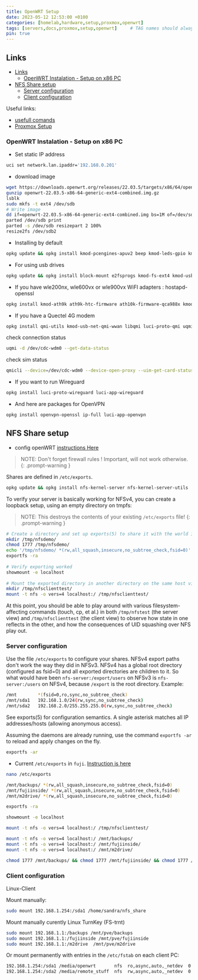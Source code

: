 ```yaml
---
title: OpenWRT Setup
date: 2023-05-12 12:53:00 +0100
categories: [homelab,hardware,setup,proxmox,openwrt]
tags: [servers,docs,proxmox,setup,openwrt]     # TAG names should always be lowercase
pin: true
---
```


## Links

- [Links](#links)
  - [OpenWRT Instalation - Setup on x86 PC](#openwrt-instalation---setup-on-x86-pc)
- [NFS Share setup](#nfs-share-setup)
  - [Server configuration](#server-configuration)
  - [Client configuration](#client-configuration)

Useful links:

- [usefull comands](https://www.youtube.com/watch?v=lZjMxdBPH7M&t=917s)
- [Proxmox Setup](https://www.youtube.com/watch?v=GoZaMgEgrHw)

### OpenWRT Instalation - Setup on x86 PC

- Set static IP address

```bash
uci set network.lan.ipaddr='192.168.0.201'
```

- download image

```bash
wget https://downloads.openwrt.org/releases/22.03.5/targets/x86/64/openwrt-22.03.5-x86-64-generic-ext4-combined.img.gz
gunzip openwrt-22.03.5-x86-64-generic-ext4-combined.img.gz
lsblk
sudo mkfs -t ext4 /dev/sdb
# Write image
dd if=openwrt-22.03.5-x86-64-generic-ext4-combined.img bs=1M of=/dev/sdb
parted /dev/sdb print
parted -s /dev/sdb resizepart 2 100%
resize2fs /dev/sdb2
```

- Installing by default

```bash
opkg update && opkg install kmod-pcengines-apuv2 beep kmod-leds-gpio kmod-crypto-hw-ccp kmod-usb-core kmod-usb-ohci kmod-usb2 kmod-usb3 kmod-sound-core kmod-pcspkr amd64-microcode flashrom irqbalance fstrim usbutils curl luci-app-advanced-reboot
```

- For using usb drives

```bash
opkg update && opkg install block-mount e2fsprogs kmod-fs-ext4 kmod-usb-storage kmod-usb2 kmod-usb3 hdparm luci-app-hd-idle gdisk libblkid nfs-kernel-server nano f2fs-tools kmod-fs-f2fs
```

- If you have wle200nx, wle600vx or wle900vx WiFI adapters : hostapd-openssl

```bash
opkg install kmod-ath9k ath9k-htc-firmware ath10k-firmware-qca988x kmod-ath10k hostapd-openssl 
```

- If you have a Quectel 4G modem

```bash
opkg install qmi-utils kmod-usb-net-qmi-wwan libqmi luci-proto-qmi uqmi
```

check connection status

```bash
uqmi -d /dev/cdc-wdm0 --get-data-status
```

check sim status

```bash
qmicli --device=/dev/cdc-wdm0 --device-open-proxy --uim-get-card-status
```

- If you want to run Wireguard

```bash
opkg install luci-proto-wireguard luci-app-wireguard
```

- And here are packages for OpenVPN

```bash
opkg install openvpn-openssl ip-full luci-app-openvpn
```

## NFS Share setup

- config openWRT [instructions Here](https://openwrt.org/docs/guide-user/services/nas/nfs.server)

>NOTE: Don't forget firewall rules ! Important, will not work otherwise.
{: .prompt-warning }

Shares are defined in `/etc/exports`.

```bash
opkg update && opkg install nfs-kernel-server nfs-kernel-server-utils
```

To verify your server is basically working for NFSv4, you can create a loopback setup, using an empty directory on tmpfs:
>NOTE: This destroys the contents of your existing `/etc/exports` file!
{: .prompt-warning }

```bash
# Create a directory and set up exports(5) to share it with the world in read/write mode
mkdir /tmp/nfsdemo/
chmod 1777 /tmp/nfsdemo/
echo '/tmp/nfsdemo/ *(rw,all_squash,insecure,no_subtree_check,fsid=0)' > /etc/exports
exportfs -ra
 
# Verify exporting worked
showmount -e localhost
 
# Mount the exported directory in another directory on the same host via NFSv4
mkdir /tmp/nfsclienttest/
mount -t nfs -o vers=4 localhost:/ /tmp/nfsclienttest/
```

At this point, you should be able to play around with various filesystem-affecting commands (touch, cp, et al.) in both `/tmp/nfstest` (the server view) and `/tmp/nfsclienttest` (the client view) to observe how state in one reflects in the other, and how the consequences of UID squashing over NFS play out.

### Server configuration

Use the file `/etc/exports` to configure your shares. NFSv4 export paths don't work the way they did in NFSv3. NFSv4 has a global root directory (configured as fsid=0) and all exported directories are children to it. So what would have been `nfs-server:/export/users` on NFSv3 is `nfs-server:/users` on NFSv4, because `/export` is the root directory. Example:

```bash
/mnt        *(fsid=0,ro,sync,no_subtree_check)
/mnt/sda1   192.168.1.0/24(rw,sync,no_subtree_check)
/mnt/sda2   192.168.2.0/255.255.255.0(rw,sync,no_subtree_check)
```

See exports(5) for configuration semantics. A single asterisk matches all IP addresses/hosts (allowing anonymous access).

Assuming the daemons are already running, use the command `exportfs -ar` to reload and apply changes on the fly.

```bash
exportfs -ar
```

- Current `/etc/exports` in `fuji`. [Instruction is here](https://openwrt.org/docs/guide-user/services/nas/nfs.server)

```bash
nano /etc/exports
```

```bash
/mnt/backups/ *(rw,all_squash,insecure,no_subtree_check,fsid=0)
/mnt/fujiinside/ *(rw,all_squash,insecure,no_subtree_check,fsid=0)
/mnt/m2drive/ *(rw,all_squash,insecure,no_subtree_check,fsid=0)
```

```bash
exportfs -ra
```

```bash
showmount -e localhost
```

```bash
mount -t nfs -o vers=4 localhost:/ /tmp/nfsclienttest/
```

```bash
mount -t nfs -o vers=4 localhost:/ /mnt/backups/
mount -t nfs -o vers=4 localhost:/ /mnt/fujiinside/
mount -t nfs -o vers=4 localhost:/ /mnt/m2drive/
```

```bash
chmod 1777 /mnt/backups/ && chmod 1777 /mnt/fujiinside/ && chmod 1777 /mnt/m2drive/
```

### Client configuration

Linux-Client

Mount manually:

```bash
sudo mount 192.168.1.254:/sda1 /home/sandra/nfs_share
```

Mount manually curently Linux TurnKey (FS-trnt)

```bash
sudo mount 192.168.1.1:/backups /mnt/pve/backups
sudo mount 192.168.1.1:/fujiinside /mnt/pve/fujiinside
sudo mount 192.168.1.1:/m2drive  /mnt/pve/m2drive
```

Or mount permanently with entries in the `/etc/fstab` on each client PC:

```bash
192.168.1.254:/sda1 /media/openwrt       nfs  ro,async,auto,_netdev  0  0
192.168.1.254:/sda2 /media/remote_stuff  nfs  rw,async,auto,_netdev  0  0
```

